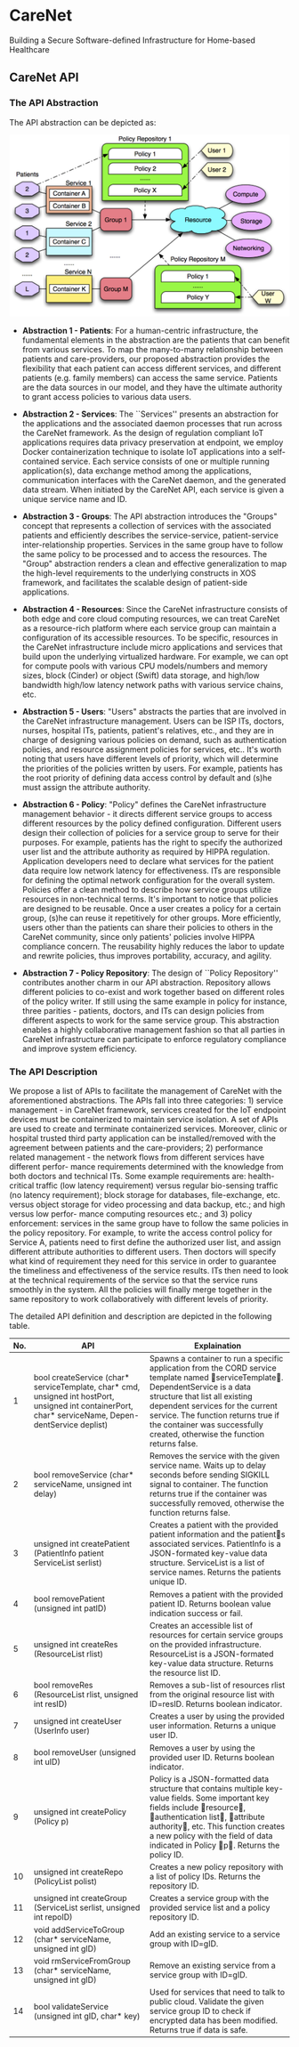 # CareNet
Building a Secure Software-defined Infrastructure for Home-based Healthcare


## CareNet API

### The API Abstraction

The API abstraction can be depicted as:

![alt text][abstraction]

[abstraction]: https://github.com/ACANETS/CareNet/blob/master/figs/API-v2.png "The CareNet API Abstraction"

+ **Abstraction 1 - Patients**:
For a human-centric infrastructure, the fundamental elements in the abstraction are the patients that can benefit from various services. To map the many-to-many relationship between patients and care-providers, our proposed abstraction provides the flexibility that each patient can access different services, and different patients (e.g. family members) can access the same service. Patients are the data sources in our model, and they have the ultimate authority to grant access policies to various data users.

+ **Abstraction 2 - Services**:
The ``Services'' presents an abstraction for the applications and the associated daemon processes that run across the CareNet framework. As the design of regulation compliant IoT applications requires data privacy preservation at endpoint, we employ Docker containerization technique to isolate IoT applications into a self-contained service. Each service consists of one or multiple running application(s), data exchange method among the applications, communication interfaces with the CareNet daemon, and the generated data stream. When initiated by the CareNet API, each service is given a unique service name and ID.

+ **Abstraction 3 - Groups**:
The API abstraction introduces the "Groups" concept that represents a collection of services with the associated patients and efficiently describes the service-service, patient-service inter-relationship properties. Services in the same group have to follow the same policy to be processed and to access the resources. The "Group" abstraction renders a clean and effective generalization to map the high-level requirements to the underlying constructs in XOS framework, and facilitates the scalable design of patient-side applications.


+ **Abstraction 4 - Resources**:
Since the CareNet infrastructure consists of both edge and core cloud computing resources, we can treat CareNet as a resource-rich platform where each service group can maintain a configuration of its accessible resources. To be specific, resources in the CareNet infrastructure include micro applications and services that build upon the underlying virtualized hardware. For example, we can opt for compute pools with various CPU models/numbers and memory sizes, block (Cinder) or object (Swift) data storage, and high/low bandwidth high/low latency network paths with various service chains, etc.

+ **Abstraction 5 - Users**:
"Users" abstracts the parties that are involved in the CareNet infrastructure management. Users can be ISP ITs, doctors, nurses, hospital ITs, patients, patient's relatives, etc., and they are in charge of designing various policies on demand, such as authentication policies, and resource assignment policies for services, etc.. It's worth noting that users have different levels of priority, which will determine the priorities of the policies written by users. For example, patients has the root priority of defining data access control by default and (s)he must assign the attribute authority.

+ **Abstraction 6 - Policy**:
"Policy" defines the CareNet infrastructure management behavior - it directs different service groups to access different resources by the policy defined configuration. Different users design their collection of policies for a service group to serve for their purposes. For example, patients has the right to specify the authorized user list and the attribute authority as required by HIPPA regulation. Application developers need to declare what services for the patient data require low network latency for effectiveness. ITs are responsible for defining the optimal network configuration for the overall system.
Policies offer a clean method to describe how service groups utilize resources in non-technical terms. It's important to notice that policies are designed to be reusable. Once a user creates a policy for a certain group, (s)he can reuse it repetitively for other groups. More efficiently, users other than the patients can share their policies to others in the CareNet community, since only patients' policies involve HIPPA compliance concern. The reusability highly reduces the labor to update and rewrite policies, thus improves portability, accuracy, and agility.

+ **Abstraction 7 - Policy Repository**:
The design of ``Policy Repository'' contributes another charm in our API abstraction. Repository allows different policies to co-exist and work together based on different roles of the policy writer. If still using the same example in policy for instance, three parities - patients, doctors, and ITs can design policies from different aspects to work for the same service group. This abstraction enables a highly collaborative management fashion so that all parties in CareNet infrastructure can participate to enforce regulatory compliance and improve system efficiency.

### The API Description

We propose a list of APIs to facilitate the management of CareNet with the aforementioned abstractions. The APIs fall into three categories: 1) service management - in CareNet framework, services created for the IoT endpoint devices must be containerized to maintain service isolation. A set of APIs are used to create and terminate containerized services. Moreover, clinic or hospital trusted third party application can be installed/removed with the agreement between patients and the care-providers; 2) performance related management - the network flows from different services have different perfor- mance requirements determined with the knowledge from both doctors and technical ITs. Some example requirements are: health-critical traffic (low latency requirement) versus regular bio-sensing traffic (no latency requirement); block storage for databases, file-exchange, etc. versus object storage for video processing and data backup, etc.; and high versus low perfor- mance computing resources etc.; and 3) policy enforcement: services in the same group have to follow the same policies in the policy repository. For example, to write the access control policy for Service A, patients need to first define the authorized user list, and assign different attribute authorities to different users. Then doctors will specify what kind of requirement they need for this service in order to guarantee the timeliness and effectiveness of the service results. ITs then need to look at the technical requirements of the service so that the service runs smoothly in the system. All the policies will finally merge together in the same repository to work collaboratively with different levels of priority.

The detailed API definition and description are depicted in the following table. 

|No.|API|Explaination|
|---|---|------------|
| 1 | bool createService (char* serviceTemplate, char* cmd, unsigned int hostPort, unsigned int containerPort, char* serviceName, Depen- dentService deplist) | Spawns a container to run a specific application from the CORD service template named serviceTemplate. DependentService is a data structure that list all existing dependent services for the current service. The function returns true if the container was successfully created, otherwise the function returns false. |
| 2 | bool removeService (char* serviceName, unsigned int delay) | Removes the service with the given service name. Waits up to delay seconds before sending SIGKILL signal to container. The function returns true if the container was successfully removed, otherwise the function returns false. |
| 3 | unsigned int createPatient (PatientInfo patient ServiceList serlist) | Creates a patient with the provided patient information and the patients associated services. PatientInfo is a JSON-formated key-value data structure. ServiceList is a list of service names. Returns the patients unique ID. |
| 4 | bool removePatient (unsigned int patID) | Removes a patient with the provided patient ID. Returns boolean value indication success or fail.|
| 5 | unsigned int createRes (ResourceList rlist) | Creates an accessible list of resources for certain service groups on the provided infrastructure. ResourceList is a JSON-formated key-value data structure. Returns the resource list ID. |
| 6 | bool removeRes (ResourceList rlist, unsigned int resID) | Removes a sub-list of resources rlist from the original resource list with ID=resID. Returns boolean indicator. |
| 7 | unsigned int createUser (UserInfo user) | Creates a user by using the provided user information. Returns a unique user ID. |
| 8 | bool removeUser (unsigned int uID) | Removes a user by using the provided user ID. Returns boolean indicator. |
| 9 | unsigned int createPolicy (Policy p) | Policy is a JSON-formatted data structure that contains multiple key-value fields. Some important key fields include resource, authentication list, attribute authority, etc. This function creates a new policy with the field of data indicated in Policy p. Returns the policy ID. |
| 10 | unsigned int createRepo (PolicyList polist) | Creates a new policy repository with a list of policy IDs. Returns the repository ID. |
| 11 | unsigned int createGroup (ServiceList serlist, unsigned int repoID) | Creates a service group with the provided service list and a policy repository ID. |
| 12 | void addServiceToGroup (char* serviceName, unsigned int gID) | Add an existing service to a service group with ID=gID. |
| 13 | void rmServiceFromGroup (char* serviceName, unsigned int gID) | Remove an existing service from a service group with ID=gID. |
| 14 | bool validateService (unsigned int gID, char* key) | Used for services that need to talk to public cloud. Validate the given service group ID to check if encrypted data has been modified. Returns true if data is safe.|